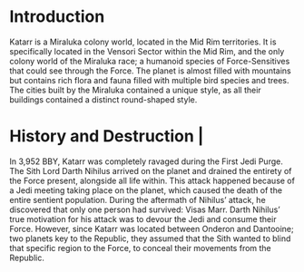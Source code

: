 # Introduction

Katarr is a Miraluka colony world, located in the Mid Rim territories.
It is specifically located in the Vensori Sector within the Mid Rim, and the only colony world of the Miraluka race; a humanoid species of Force-Sensitives that could see through the Force.
The planet is almost filled with mountains but contains rich flora and fauna filled with multiple bird species and trees.
The cities built by the Miraluka contained a unique style, as all their buildings contained a distinct round-shaped style.

# History and Destruction |

In 3,952 BBY, Katarr was completely ravaged during the First Jedi Purge.
The Sith Lord Darth Nihilus arrived on the planet and drained the entirety of the Force present, alongside all life within.
This attack happened because of a Jedi meeting taking place on the planet, which caused the death of the entire sentient population.
During the aftermath of Nihilus’ attack, he discovered that only one person had survived: Visas Marr.
Darth Nihilus’ true motivation for his attack was to devour the Jedi and consume their Force.
However, since Katarr was located between Onderon and Dantooine; two planets key to the Republic, they assumed that the Sith wanted to blind that specific region to the Force, to conceal their movements from the Republic.
